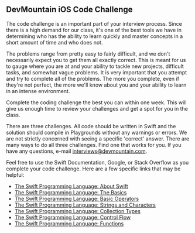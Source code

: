 ## DevMountain iOS Code Challenge

The code challenge is an important part of your interview process. Since there is a high demand for our class, it's one of the best tools we have in determining who has the ability to learn quickly and master concepts in a short amount of time and who does not.

The problems range from pretty easy to fairly difficult, and we don't necessarily expect you to get them all exactly correct. This is meant for us to gauge where you are at and your ability to tackle new projects, difficult tasks, and somewhat vague problems. It is very important that you attempt and try to complete all of the problems. The more you complete, even if they're not perfect, the more we'll know about you and your ability to learn in an intense environment.

Complete the coding challenge the best you can within one week. This will give us enough time to review your challenges and get a spot for you in the class.

There are three challenges. All code should be written in Swift and the solution should compile in Playgrounds without any warnings or errors. We are not strictly concerned with seeing a specific 'correct' answer. There are many ways to do all three challenges. Find one that works for you.  If you have any questions, e-mail interviews@devmountain.com.

Feel free to use the Swift Documentation, Google, or Stack Overflow as you complete your code challenge. Here are a few specific links that may be helpful:

* [The Swift Programming Language: About Swift](https://developer.apple.com/library/prerelease/ios/documentation/Swift/Conceptual/Swift_Programming_Language/index.html)
* [The Swift Programming Language: The Basics](https://developer.apple.com/library/prerelease/ios/documentation/Swift/Conceptual/Swift_Programming_Language/TheBasics.html)
* [The Swift Programming Language: Basic Operators](https://developer.apple.com/library/prerelease/ios/documentation/Swift/Conceptual/Swift_Programming_Language/BasicOperators.html)
* [The Swift Programming Language: Strings and Characters](https://developer.apple.com/library/prerelease/ios/documentation/Swift/Conceptual/Swift_Programming_Language/StringsAndCharacters.html)
* [The Swift Programming Language: Collection Types](https://developer.apple.com/library/prerelease/ios/documentation/Swift/Conceptual/Swift_Programming_Language/CollectionTypes.html)
* [The Swift Programming Language: Control Flow](https://developer.apple.com/library/prerelease/ios/documentation/Swift/Conceptual/Swift_Programming_Language/ControlFlow.html)
* [The Swift Programming Language: Functions](https://developer.apple.com/library/prerelease/ios/documentation/Swift/Conceptual/Swift_Programming_Language/Functions.html)
